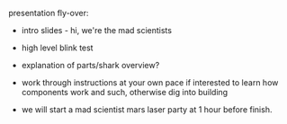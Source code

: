 presentation fly-over:

- intro slides - hi, we're the mad scientists

- high level blink test

- explanation of parts/shark overview?

- work through instructions at your own pace if interested to learn how components work and such, otherwise dig into building

- we will start a mad scientist mars laser party at 1 hour before finish.
